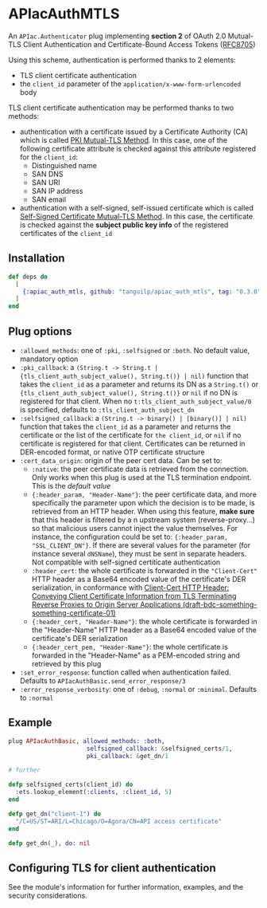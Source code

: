 # APIacAuthMTLS

An `APIac.Authenticator` plug implementing **section 2** of
OAuth 2.0 Mutual-TLS Client Authentication and Certificate-Bound Access Tokens
([RFC8705](https://tools.ietf.org/html/rfc8705))

Using this scheme, authentication is performed thanks to 2 elements:
- TLS client certificate authentication
- the `client_id` parameter of the `application/x-www-form-urlencoded` body

TLS client certificate authentication may be performed thanks to two methods:
- authentication with a certificate issued by a Certificate Authority (CA) which is called
[PKI Mutual-TLS Method](https://tools.ietf.org/html/rfc8705#section-2.1).
In this case, one of the following certificate attribute is checked against
this attribute registered for the `client_id`:
  - Distinguished name
  - SAN DNS
  - SAN URI
  - SAN IP address
  - SAN email
- authentication with a self-signed, self-issued certificate which is called
[Self-Signed Certificate Mutual-TLS Method](https://tools.ietf.org/html/rfc8705#section-2.2).
In this case, the certificate is checked against the **subject public key info**
of the registered certificates of the `client_id`

## Installation

```elixir
def deps do
  [
    {:apiac_auth_mtls, github: "tanguilp/apiac_auth_mtls", tag: "0.3.0"}
  ]
end
```

## Plug options

- `:allowed_methods`: one of `:pki`, `:selfsigned` or `:both`. No default value,
mandatory option
- `:pki_callback`: a
`(String.t -> String.t | {tls_client_auth_subject_value(), String.t()} | nil)`
function that takes the `client_id` as a parameter and returns its DN as a `String.t()` or
`{tls_client_auth_subject_value(), String.t()}` or `nil` if no DN is registered for
that client. When no `t:tls_client_auth_subject_value/0` is specified, defaults to
`:tls_client_auth_subject_dn`
- `:selfsigned_callback`: a `(String.t -> binary() | [binary()] | nil)`
function that takes the `client_id` as a parameter and returns the certificate
or the list of the certificate for `the client_id`, or `nil` if no certificate
is registered for that client. Certificates can be returned in DER-encoded format, or
native OTP certificate structure
- `:cert_data_origin`: origin of the peer cert data. Can be set to:
  - `:native`: the peer certificate data is retrieved from the connection. Only works when
  this plug is used at the TLS termination endpoint. This is the *default value*
  - `{:header_param, "Header-Name"}`: the peer certificate data, and more specifically the
  parameter upon which the decision is to be made, is retrieved from an HTTP header. When
  using this feature, **make sure** that this header is filtered by a n upstream system
  (reverse-proxy...) so that malicious users cannot inject the value themselves. For instance,
  the configuration could be set to: `{:header_param, "SSL_CLIENT_DN"}`. If there are several
  values for the parameter (for instance several `dNSName`), they must be sent in
  separate headers. Not compatible with self-signed certiticate authentication
  - `:header_cert`: the whole certificate is forwarded in the `"Client-Cert"` HTTP header
  as a Base64 encoded value of the certificate's DER serialization, in conformance with
  [Client-Cert HTTP Header: Conveying Client Certificate Information from TLS Terminating Reverse Proxies to Origin Server Applications (draft-bdc-something-something-certificate-01)](https://tools.ietf.org/html/draft-bdc-something-something-certificate-01)
  - `{:header_cert, "Header-Name"}`: the whole certificate is forwarded in the
  "Header-Name" HTTP header as a Base64 encoded value of the certificate's DER serialization
  - `{:header_cert_pem, "Header-Name"}`: the whole certificate is forwarded in the
  "Header-Name" as a PEM-encoded string and retrieved by this plug
- `:set_error_response`: function called when authentication failed. Defaults to
`APIacAuthBasic.send_error_response/3`
- `:error_response_verbosity`: one of `:debug`, `:normal` or `:minimal`.
Defaults to `:normal`

## Example

```elixir
plug APIacAuthBasic, allowed_methods: :both,
                      selfsigned_callback: &selfsigned_certs/1,
                      pki_callback: &get_dn/1

# further

defp selfsigned_certs(client_id) do
  :ets.lookup_element(:clients, :client_id, 5)
end

defp get_dn("client-1") do
  "/C=US/ST=ARI/L=Chicago/O=Agora/CN=API access certificate"
end

defp get_dn(_), do: nil
```

## Configuring TLS for client authentication

See the module's information for further information, examples, and the security considerations.
